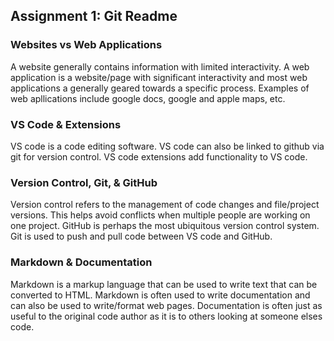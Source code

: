 ## Assignment 1: Git Readme

### Websites vs Web Applications

A website generally contains information with limited interactivity. A web application is a website/page with significant interactivity and most web applications a generally geared towards a specific process. Examples of web apllications include google docs, google and apple maps, etc.

### VS Code & Extensions

VS code is a code editing software. VS code can also be linked to github via git for version control. VS code extensions add functionality to VS code.

### Version Control, Git, & GitHub

Version control refers to the management of code changes and file/project versions. This helps avoid conflicts when multiple people are working on one project. GitHub is perhaps the most ubiquitous version control system. Git is used to push and pull code between VS code and GitHub.

### Markdown & Documentation

Markdown is a markup language that can be used to write text that can be converted to HTML. Markdown is often used to write documentation and can also be used to write/format web pages. Documentation is often just as useful to the original code author as it is to others looking at someone elses code.